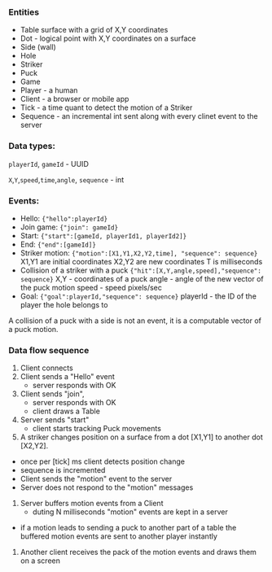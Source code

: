 ### Entities

* Table surface with a grid of X,Y coordinates
* Dot - logical point with X,Y coordinates on a surface
* Side (wall)
* Hole
* Striker
* Puck
* Game
* Player - a human
* Client - a browser or mobile app
* Tick - a time quant to detect the motion of a Striker
* Sequence - an incremental int sent along with every clinet event to the server

### Data types:
`playerId`, `gameId` - UUID

`X`,`Y`,`speed`,`time`,`angle`, `sequence` - int

### Events:

* Hello: `{"hello":playerId}`
* Join game: `{"join": gameId}`
* Start: `{"start":[gameId, playerId1, playerId2]}`
* End: `{"end":[gameId]}`
* Striker motion: `{"motion":[X1,Y1,X2,Y2,time], "sequence": sequence}`
  X1,Y1 are initial coordinates
  X2,Y2 are new coordinates
  T is milliseconds
* Collision of a striker with a puck
  `{"hit":[X,Y,angle,speed],"sequence": sequence}`
  X,Y - coordinates of a puck
  angle - angle of the new vector of the puck motion
  speed - speed pixels/sec
* Goal: `{"goal":playerId,"sequence": sequence}`
  playerId - the ID of the player the hole belongs to


A collision of a puck with a side is not an event, it is a computable vector of a puck motion.

### Data flow sequence

1. Client connects
1. Client sends a "Hello" event
   - server responds with OK
1. Client sends "join", 
   - server responds with OK 
   - client draws a Table
1. Server sends "start"
   - client starts tracking Puck movements
1. A striker changes position on a surface from a dot [X1,Y1] to another dot [X2,Y2].
  - once per [tick] ms client detects position change
  - sequence is incremented
  - Client sends the "motion" event to the server
  - Server does not respond to the "motion" messages
1. Server buffers motion events from a Client
   - duting N milliseconds "motion" events are kept in a server
  - if a motion leads to sending a puck to another part of a table the buffered motion events are sent to another player instantly  
1. Another client receives the pack of the motion events and draws them on a screen
